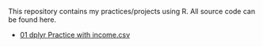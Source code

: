 This repository contains my practices/projects using R. All source code can be found here.

* [01 dplyr Practice with income.csv](https://rpubs.com/sohlijing/dplyr_practice01)
